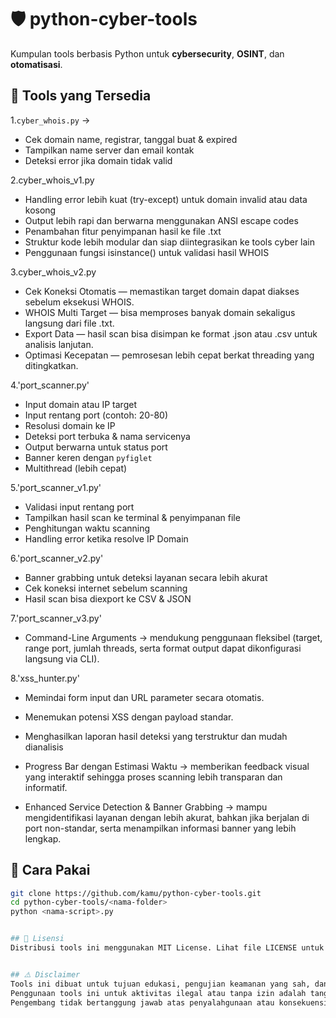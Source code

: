 # 🛡️ python-cyber-tools

Kumpulan tools berbasis Python untuk **cybersecurity**, **OSINT**, dan **otomatisasi**.


## 📂 Tools yang Tersedia
1.`cyber_whois.py` → 
- Cek domain name, registrar, tanggal buat & expired
- Tampilkan name server dan email kontak
- Deteksi error jika domain tidak valid

2.cyber_whois_v1.py
- Handling error lebih kuat (try-except) untuk domain invalid atau data kosong
- Output lebih rapi dan berwarna menggunakan ANSI escape codes
- Penambahan fitur penyimpanan hasil ke file .txt
- Struktur kode lebih modular dan siap diintegrasikan ke tools cyber lain
- Penggunaan fungsi isinstance() untuk validasi hasil WHOIS

3.cyber_whois_v2.py
- Cek Koneksi Otomatis — memastikan target domain dapat diakses sebelum eksekusi WHOIS.
- WHOIS Multi Target — bisa memproses banyak domain sekaligus langsung dari file .txt.
- Export Data — hasil scan bisa disimpan ke format .json atau .csv untuk analisis lanjutan.
- Optimasi Kecepatan — pemrosesan lebih cepat berkat threading yang ditingkatkan.

4.'port_scanner.py'
- Input domain atau IP target
- Input rentang port (contoh: 20-80)
- Resolusi domain ke IP
- Deteksi port terbuka & nama servicenya
- Output berwarna untuk status port
- Banner keren dengan `pyfiglet`
- Multithread (lebih cepat)

5.'port_scanner_v1.py'
- Validasi input rentang port
- Tampilkan hasil scan ke terminal & penyimpanan file
- Penghitungan waktu scanning
- Handling error ketika resolve IP Domain

6.'port_scanner_v2.py'
- Banner grabbing untuk deteksi layanan secara lebih akurat
- Cek koneksi internet sebelum scanning
- Hasil scan bisa diexport ke CSV & JSON

7.'port_scanner_v3.py'
- Command-Line Arguments → mendukung penggunaan fleksibel (target, range port, jumlah threads, serta format output dapat dikonfigurasi langsung via CLI).

8.'xss_hunter.py'
- Memindai form input dan URL parameter secara otomatis.
- Menemukan potensi XSS dengan payload standar.
- Menghasilkan laporan hasil deteksi yang terstruktur dan mudah dianalisis

- Progress Bar dengan Estimasi Waktu → memberikan feedback visual yang interaktif sehingga proses scanning lebih transparan dan informatif.

- Enhanced Service Detection & Banner Grabbing → mampu mengidentifikasi layanan dengan lebih akurat, bahkan jika berjalan di port non-standar, serta menampilkan informasi banner yang lebih lengkap.

  

## 🚀 Cara Pakai
```bash
git clone https://github.com/kamu/python-cyber-tools.git
cd python-cyber-tools/<nama-folder>
python <nama-script>.py


## 📄 Lisensi
Distribusi tools ini menggunakan MIT License. Lihat file LICENSE untuk detail.


## ⚠️ Disclaimer
Tools ini dibuat untuk tujuan edukasi, pengujian keamanan yang sah, dan otomatisasi yang legal.  
Penggunaan tools ini untuk aktivitas ilegal atau tanpa izin adalah tanggung jawab pengguna.  
Pengembang tidak bertanggung jawab atas penyalahgunaan atau konsekuensi yang ditimbulkan.
